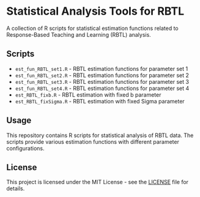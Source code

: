 # Statistical Analysis Tools for RBTL

A collection of R scripts for statistical estimation functions related to Response-Based Teaching and Learning (RBTL) analysis.

## Scripts

- `est_fun_RBTL_set1.R` - RBTL estimation functions for parameter set 1
- `est_fun_RBTL_set2.R` - RBTL estimation functions for parameter set 2
- `est_fun_RBTL_set3.R` - RBTL estimation functions for parameter set 3
- `est_fun_RBTL_set4.R` - RBTL estimation functions for parameter set 4
- `est_RBTL_fixb.R` - RBTL estimation with fixed b parameter
- `est_RBTL_fixSigma.R` - RBTL estimation with fixed Sigma parameter

## Usage

This repository contains R scripts for statistical analysis of RBTL data. The scripts provide various estimation functions with different parameter configurations.

## License

This project is licensed under the MIT License - see the [LICENSE](LICENSE) file for details.